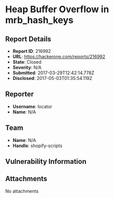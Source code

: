 # Heap Buffer Overflow in mrb_hash_keys

## Report Details
- **Report ID**: 216992
- **URL**: https://hackerone.com/reports/216992
- **State**: Closed
- **Severity**: N/A
- **Submitted**: 2017-03-29T12:42:14.778Z
- **Disclosed**: 2017-05-03T01:35:54.119Z

## Reporter
- **Username**: locator
- **Name**: N/A

## Team
- **Name**: N/A
- **Handle**: shopify-scripts

## Vulnerability Information


## Attachments
No attachments
